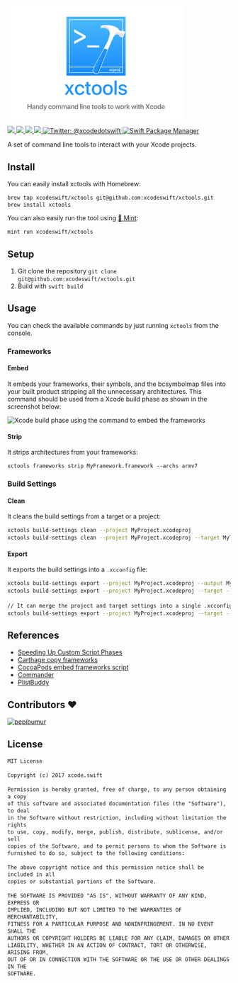 <img src="Assets/header.png" width="400"/><br/>

<a href="https://github.com/xcodeswift/xctools/releases">
  <img src="https://img.shields.io/github/release/xcodeswift/xcode.svg"/>
</a>
<a href="https://travis-ci.org/xcodeswift/xctools">
  <img src="https://img.shields.io/travis/xcodeswift/xctools/master.svg?style=flat"/>
</a>
<a href="https://github.com/xcodeswift/xctools/blob/master/LICENSE">
  <img src="https://img.shields.io/github/license/mashape/apistatus.svg"/>
</a>
<a href="http://xcodeswift.herokuapp.com/">
  <img src="https://xcodeswift.herokuapp.com/badge.svg">
</a>
<a href="https://twitter.com/xcodedotswift">
  <img src="https://img.shields.io/badge/contact-@xcodedotswift-blue.svg?style=flat" alt="Twitter: @xcodedotswift" />
</a>
<a href="https://swift.org/package-manager">
  <img src="https://img.shields.io/badge/spm-compatible-brightgreen.svg?style=flat" alt="Swift Package Manager"/>
</a>

A set of command line tools to interact with your Xcode projects.

## Install

You can easily install xctools with Homebrew:

```
brew tap xcodeswift/xctools git@github.com:xcodeswift/xctools.git
brew install xctools
```

You can also easily run the tool using [🌱 Mint](https://github.com/yonaskolb/mint):

```bash
mint run xcodeswift/xctools
```

## Setup

1. Git clone the repository `git clone git@github.com:xcodeswift/xctools.git`
2. Build with `swift build`

## Usage

You can check the available commands by just running `xctools` from the console.

### Frameworks

#### Embed
It embeds your frameworks, their symbols, and the bcsymbolmap files into your built product stripping all the unnecessary architectures. This command should be used from a Xcode build phase as shown in the screenshot below:

![Xcode build phase using the command to embed the frameworks](Assets/Frameworks-Embed.png)

#### Strip
It strips architectures from your frameworks:

```
xctools frameworks strip MyFramework.framework --archs armv7
```

### Build Settings

#### Clean
It cleans the build settings from a target or a project:

```bash
xctools build-settings clean --project MyProject.xcodeproj
xctools build-settings clean --project MyProject.xcodeproj --target MyTarget
```

#### Export
It exports the build settings into a `.xcconfig` file:

```bash
xctools build-settings export --project MyProject.xcodeproj --output MyProject.xcconfig
xctools build-settings export --project MyProject.xcodeproj --target --output Target.xcconfig

// It can merge the project and target settings into a single .xcconfig file
xctools build-settings export --project MyProject.xcodeproj --target --output Target.xcconfig --merge
```

## References

- [Speeding Up Custom Script Phases](http://indiestack.com/2014/12/speeding-up-custom-script-phases/)
- [Carthage copy frameworks](https://github.com/Carthage/Carthage/blob/master/Source/carthage/CopyFrameworks.swift)
- [CocoaPods embed frameworks script](https://github.com/CocoaPods/CocoaPods/blob/master/lib/cocoapods/generator/embed_frameworks_script.rb)
- [Commander](https://github.com/kylef/Commander)
- [PlistBuddy](https://developer.apple.com/legacy/library/documentation/Darwin/Reference/ManPages/man8/PlistBuddy.8.html)

## Contributors :heart:

[<img alt="pepibumur" src="https://avatars3.githubusercontent.com/u/663605?v=4&s=117" width="117">](https://github.com/pepibumur)

## License

```
MIT License

Copyright (c) 2017 xcode.swift

Permission is hereby granted, free of charge, to any person obtaining a copy
of this software and associated documentation files (the "Software"), to deal
in the Software without restriction, including without limitation the rights
to use, copy, modify, merge, publish, distribute, sublicense, and/or sell
copies of the Software, and to permit persons to whom the Software is
furnished to do so, subject to the following conditions:

The above copyright notice and this permission notice shall be included in all
copies or substantial portions of the Software.

THE SOFTWARE IS PROVIDED "AS IS", WITHOUT WARRANTY OF ANY KIND, EXPRESS OR
IMPLIED, INCLUDING BUT NOT LIMITED TO THE WARRANTIES OF MERCHANTABILITY,
FITNESS FOR A PARTICULAR PURPOSE AND NONINFRINGEMENT. IN NO EVENT SHALL THE
AUTHORS OR COPYRIGHT HOLDERS BE LIABLE FOR ANY CLAIM, DAMAGES OR OTHER
LIABILITY, WHETHER IN AN ACTION OF CONTRACT, TORT OR OTHERWISE, ARISING FROM,
OUT OF OR IN CONNECTION WITH THE SOFTWARE OR THE USE OR OTHER DEALINGS IN THE
SOFTWARE.
```
